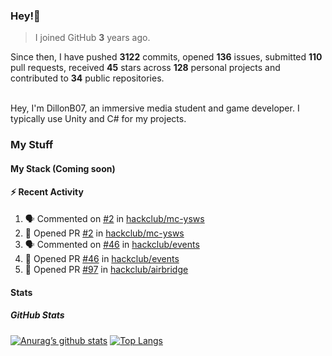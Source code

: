 ### Hey!👋
<!-- [![Banner](banner.png)](https://dillonb07.is-a.dev) -->


> I joined GitHub **3** years ago.

Since then, I have pushed **3122** commits, opened **136** issues, submitted **110** pull requests, received **45** stars across **128** personal projects and contributed to **34** public repositories.

<br>
Hey, I'm DillonB07, an immersive media student and game developer. I typically use Unity and C# for my projects.

<br>

### My Stuff

#### My Stack (Coming soon)

#### :zap: Recent Activity

<!--START_SECTION:activity-->
1. 🗣 Commented on [#2](https://github.com/hackclub/mc-ysws/pull/2#issuecomment-2425186122) in [hackclub/mc-ysws](https://github.com/hackclub/mc-ysws)
2. 💪 Opened PR [#2](https://github.com/hackclub/mc-ysws/pull/2) in [hackclub/mc-ysws](https://github.com/hackclub/mc-ysws)
3. 🗣 Commented on [#46](https://github.com/hackclub/events/pull/46#issuecomment-2419434825) in [hackclub/events](https://github.com/hackclub/events)
4. 💪 Opened PR [#46](https://github.com/hackclub/events/pull/46) in [hackclub/events](https://github.com/hackclub/events)
5. 💪 Opened PR [#97](https://github.com/hackclub/airbridge/pull/97) in [hackclub/airbridge](https://github.com/hackclub/airbridge)
<!--END_SECTION:activity-->

#### Stats

##### GitHub Stats
[![Anurag’s github stats](https://github-readme-stats.vercel.app/api?username=dillonb07&show_icons=true&theme=radical)](https://github.com/dillonb07)
[![Top Langs](https://github-readme-stats.vercel.app/api/top-langs/?username=dillonb07&layout=compact&theme=radical)](https://github.com/dillonb07)
